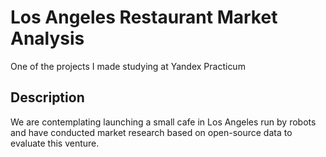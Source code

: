 # Los Angeles Restaurant Market Analysis 
One of the projects I made studying at Yandex Practicum 

## Description
We are contemplating launching a small cafe in Los Angeles run by robots and have conducted market research based on open-source data to evaluate this venture.
